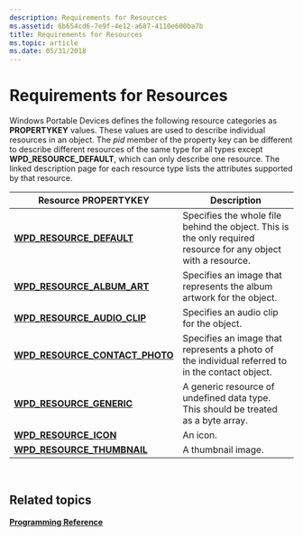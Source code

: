 ```yaml
---
description: Requirements for Resources
ms.assetid: 6b654cd6-7e9f-4e12-a687-4110e600ba7b
title: Requirements for Resources
ms.topic: article
ms.date: 05/31/2018
---
```


# Requirements for Resources

Windows Portable Devices defines the following resource categories as **PROPERTYKEY** values. These values are used to describe individual resources in an object. The *pid* member of the property key can be different to describe different resources of the same type for all types except **WPD\_RESOURCE\_DEFAULT**, which can only describe one resource. The linked description page for each resource type lists the attributes supported by that resource.



| Resource PROPERTYKEY                                                | Description                                                                                                    |
|---------------------------------------------------------------------|----------------------------------------------------------------------------------------------------------------|
| [**WPD\_RESOURCE\_DEFAULT**](wpd-resource-default.md)              | Specifies the whole file behind the object. This is the only required resource for any object with a resource. |
| [**WPD\_RESOURCE\_ALBUM\_ART**](wpd-resource-album-art.md)         | Specifies an image that represents the album artwork for the object.                                           |
| [**WPD\_RESOURCE\_AUDIO\_CLIP**](wpd-resource-audio-clip.md)       | Specifies an audio clip for the object.                                                                        |
| [**WPD\_RESOURCE\_CONTACT\_PHOTO**](wpd-resource-contact-photo.md) | Specifies an image that represents a photo of the individual referred to in the contact object.                |
| [**WPD\_RESOURCE\_GENERIC**](wpd-resource-generic.md)              | A generic resource of undefined data type. This should be treated as a byte array.                             |
| [**WPD\_RESOURCE\_ICON**](wpd-resource-icon.md)                    | An icon.                                                                                                       |
| [**WPD\_RESOURCE\_THUMBNAIL**](wpd-resource-thumbnail.md)          | A thumbnail image.                                                                                             |



 

## Related topics

<dl> <dt>

[**Programming Reference**](programming-reference.md)
</dt> </dl>

 

 



